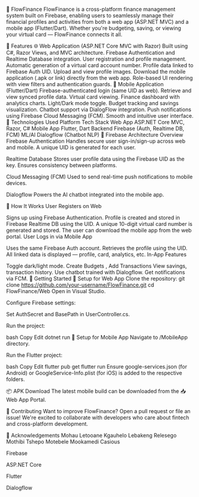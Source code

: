 💸 FlowFinance
FlowFinance is a cross-platform finance management system built on Firebase, enabling users to seamlessly manage their financial profiles and activities from both a web app (ASP.NET MVC) and a mobile app (Flutter/Dart). Whether you're budgeting, saving, or viewing your virtual card — FlowFinance connects it all.

🧩 Features
🌐 Web Application (ASP.NET Core MVC with Razor)
Built using C#, Razor Views, and MVC architecture.
Firebase Authentication and Realtime Database integration.
User registration and profile management.
Automatic generation of a virtual card account number.
Profile data linked to Firebase Auth UID.
Upload and view profile images.
Download the mobile application (.apk or link) directly from the web app.
Role-based UI rendering with view filters and authentication guards.
📱 Mobile Application (Flutter/Dart)
Firebase-authenticated login (same UID as web).
Retrieve and view synced profile data.
Virtual card viewing.
Finance dashboard with analytics charts.
Light/Dark mode toggle.
Budget tracking and savings visualization.
Chatbot support via DialogFlow integration.
Push notifications using Firebase Cloud Messaging (FCM).
Smooth and intuitive user interface.
🔧 Technologies Used
Platform	Tech Stack
Web App	ASP.NET Core MVC, Razor, C#
Mobile App	Flutter, Dart
Backend	Firebase (Auth, Realtime DB, FCM)
ML/AI	Dialogflow (Chatbot NLP)
🔐 Firebase Architecture Overview
Firebase Authentication
Handles secure user sign-in/sign-up across web and mobile. A unique UID is generated for each user.

Realtime Database
Stores user profile data using the Firebase UID as the key. Ensures consistency between platforms.

Cloud Messaging (FCM)
Used to send real-time push notifications to mobile devices.

Dialogflow
Powers the AI chatbot integrated into the mobile app.

📝 How It Works
User Registers on Web

Signs up using Firebase Authentication.
Profile is created and stored in Firebase Realtime DB using the UID.
A unique 10-digit virtual card number is generated and stored.
The user can download the mobile app from the web portal.
User Logs in via Mobile App

Uses the same Firebase Auth account.
Retrieves the profile using the UID.
All linked data is displayed — profile, card, analytics, etc.
In-App Features

Toggle dark/light mode.
Create Budgets , Add Transactions
View savings, transaction history.
Use chatbot trained with Dialogflow.
Get notifications via FCM.
🚀 Getting Started
🔧 Setup for Web App
Clone the repository:
git clone https://github.com/your-username/FlowFinance.git
cd FlowFinance/Web
Open in Visual Studio.

Configure Firebase settings:

Set AuthSecret and BasePath in UserController.cs.

Run the project:

bash Copy Edit dotnet run 📲 Setup for Mobile App Navigate to /MobileApp directory.

Run the Flutter project:

bash Copy Edit flutter pub get flutter run Ensure google-services.json (for Android) or GoogleService-Info.plist (for iOS) is added to the respective folders.

📦 APK Download The latest mobile build can be downloaded from the 📥 Web App Portal.

🤝 Contributing Want to improve FlowFinance? Open a pull request or file an issue! We're excited to collaborate with developers who care about fintech and cross-platform development.

🙌 Acknowledgements Mohau Letooane Kgauhelo Lebakeng Relesego Mothibi Tshepo Motebele Mookamedi Casious

Firebase

ASP.NET Core

Flutter

Dialogflow
